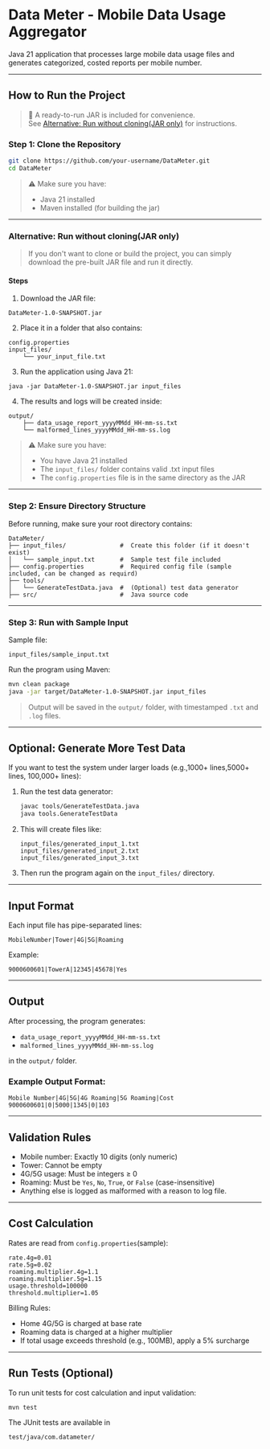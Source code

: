 # Data Meter - Mobile Data Usage Aggregator

Java 21 application that processes large mobile data usage files and generates categorized, costed reports per mobile number.

---

##  How to Run the Project

> 📁 A ready-to-run JAR is included for convenience.  
> See [Alternative: Run without cloning(JAR only)](#alternative-run-without-cloning-jar-only
) for instructions.


###  Step 1: Clone the Repository

```bash
git clone https://github.com/your-username/DataMeter.git
cd DataMeter
```

> ⚠️ Make sure you have:
>
> * Java 21 installed
> * Maven installed (for building the jar)

---

### Alternative: Run without cloning(JAR only)
> If you don't want to clone or build the project, you can simply download the pre-built JAR file and run it directly.

#### Steps
1. Download the JAR file:
```
DataMeter-1.0-SNAPSHOT.jar
```
2. Place it in a folder that also contains:
```
config.properties
input_files/
    └── your_input_file.txt
```
3. Run the application using Java 21:
```
java -jar DataMeter-1.0-SNAPSHOT.jar input_files
```
4. The results and logs will be created inside:
```
output/
    ├── data_usage_report_yyyyMMdd_HH-mm-ss.txt
    └── malformed_lines_yyyyMMdd_HH-mm-ss.log
```
> ⚠️ Make sure you have:
>  * You have Java 21 installed
>  * The ```input_files/``` folder contains valid .txt input files
>  * The ```config.properties``` file is in the same directory as the JAR

---


###  Step 2: Ensure Directory Structure

Before running, make sure your root directory contains:

```
DataMeter/
├── input_files/               #  Create this folder (if it doesn't exist)
│   └── sample_input.txt       #  Sample test file included
├── config.properties          #  Required config file (sample included, can be changed as requird)
├── tools/
│   └── GenerateTestData.java  #  (Optional) test data generator
├── src/                       #  Java source code
```

---

###  Step 3: Run with Sample Input

Sample file:

```
input_files/sample_input.txt
```

Run the program using Maven:

```bash
mvn clean package
java -jar target/DataMeter-1.0-SNAPSHOT.jar input_files
```

> Output will be saved in the `output/` folder, with timestamped `.txt` and `.log` files.

---

## Optional: Generate More Test Data

If you want to test the system under larger loads (e.g.,1000+ lines,5000+ lines, 100,000+ lines):

1. Run the test data generator:

   ```bash
   javac tools/GenerateTestData.java
   java tools.GenerateTestData
   ```

2. This will create files like:

   ```
   input_files/generated_input_1.txt
   input_files/generated_input_2.txt
   input_files/generated_input_3.txt
   ```

3. Then run the program again on the `input_files/` directory.

---

##  Input Format

Each input file has pipe-separated lines:

```
MobileNumber|Tower|4G|5G|Roaming
```

Example:

```
9000600601|TowerA|12345|45678|Yes
```

---

##  Output

After processing, the program generates:

*  `data_usage_report_yyyyMMdd_HH-mm-ss.txt`
*  `malformed_lines_yyyyMMdd_HH-mm-ss.log`

in the `output/` folder.

### Example Output Format:

```
Mobile Number|4G|5G|4G Roaming|5G Roaming|Cost
9000600601|0|5000|1345|0|103
```

---

##  Validation Rules

*  Mobile number: Exactly 10 digits (only numeric)
*  Tower: Cannot be empty
*  4G/5G usage: Must be integers ≥ 0
*  Roaming: Must be `Yes`, `No`, `True`, or `False` (case-insensitive)
*  Anything else is logged as malformed with a reason to log file.

---

##  Cost Calculation

Rates are read from `config.properties`(sample):

```properties
rate.4g=0.01
rate.5g=0.02
roaming.multiplier.4g=1.1
roaming.multiplier.5g=1.15
usage.threshold=100000
threshold.multiplier=1.05
```

Billing Rules:

* Home 4G/5G is charged at base rate
* Roaming data is charged at a higher multiplier
* If total usage exceeds threshold (e.g., 100MB), apply a 5% surcharge

---

## Run Tests (Optional)

To run unit tests for cost calculation and input validation:

```bash
mvn test
```
The JUnit tests are available in
```
test/java/com.datameter/
```



